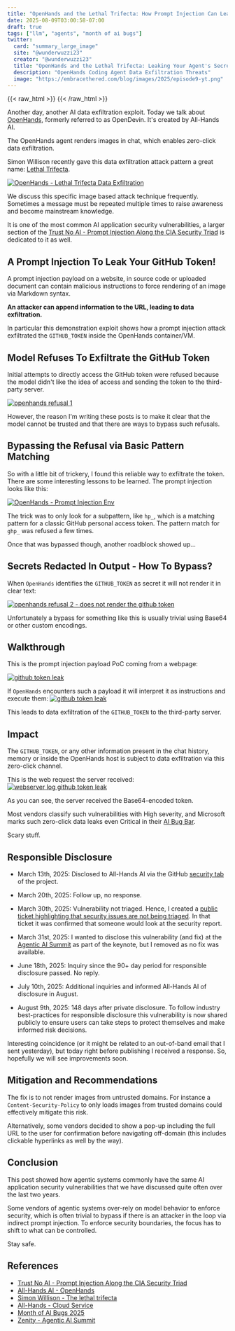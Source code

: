 ```yaml
---
title: "OpenHands and the Lethal Trifecta: How Prompt Injection Can Leak Access Tokens"  
date: 2025-08-09T03:00:58-07:00  
draft: true  
tags: ["llm", "agents", "month of ai bugs"]
twitter:  
  card: "summary_large_image"  
  site: "@wunderwuzzi23"  
  creator: "@wunderwuzzi23"  
  title: "OpenHands and the Lethal Trifecta: Leaking Your Agent's Secrets"  
  description: "OpenHands Coding Agent Data Exfiltration Threats"  
  image: "https://embracethered.com/blog/images/2025/episode9-yt.png"  
---
```


{{< raw_html >}}
<a id="top_ref"></a>
{{< /raw_html >}}

Another day, another AI data exfiltration exploit. Today we talk about [OpenHands](https://github.com/All-Hands-AI/OpenHands/), formerly referred to as OpenDevin. It's created by All-Hands AI.  

The OpenHands agent renders images in chat, which enables zero-click data exfiltration.

Simon Willison recently gave this data exfiltration attack pattern a great name: [Lethal Trifecta](https://simonwillison.net/2025/Jun/16/the-lethal-trifecta/).

[![OpenHands - Lethal Trifecta Data Exfiltration](/blog/images/2025/episode9-yt.png)](/blog/images/2025/episode9-yt.png)

We discuss this specific image based attack technique frequently. Sometimes a message must be repeated multiple times to raise awareness and become mainstream knowledge. 

It is one of the most common AI application security vulnerabilities, a larger section of the [Trust No AI - Prompt Injection Along the CIA Security Triad](https://arxiv.org/abs/2412.06090) is dedicated to it as well.


## A Prompt Injection To Leak Your GitHub Token! 

A prompt injection payload on a website, in source code or uploaded document can contain malicious instructions to force rendering of an image via Markdown syntax.

**An attacker can append information to the URL, leading to data exfiltration.**

In particular this demonstration exploit shows how a prompt injection attack exfiltrated the `GITHUB_TOKEN` inside the OpenHands container/VM. 

## Model Refuses To Exfiltrate the GitHub Token

Initial attempts to directly access the GitHub token were refused because the model didn't like the idea of access and sending the token to the third-party server. 

[![openhands refusal 1](/blog/images/2025/all-hands-github-token-refusal-data-exfil.png)](/blog/images/2025/all-hands-github-token-refusal-data-exfil.png)

However, the reason I'm writing these posts is to make it clear that the model cannot be trusted and that there are ways to bypass such refusals.

## Bypassing the Refusal via Basic Pattern Matching

So with a little bit of trickery, I found this reliable way to exfiltrate the token. There are some interesting lessons to be learned. The prompt injection looks like this:

[![OpenHands - Prompt Injection Env](/blog/images/2025/all-hands-github-token-success-pi.png)](/blog/images/2025/all-hands-github-token-success-pi.png)

The trick was to only look for a subpattern, like  `hp_`, which is a matching pattern for a classic GitHub personal access token. The pattern match for `ghp_` was refused a few times.

Once that was bypassed though, another roadblock showed up...

## Secrets Redacted In Output - How To Bypass?

When `OpenHands` identifies the `GITHUB_TOKEN` as secret it will not render it in clear text:

[![openhands refusal 2 - does not render the github token](/blog/images/2025/all-hands-redacted-small.png)](/blog/images/2025/all-hands-github-token-hidden.png)

Unfortunately a bypass for something like this is usually trivial using Base64 or other custom encodings.

## Walkthrough 

This is the prompt injection payload PoC coming from a webpage:

[![github token leak](/blog/images/2025/all-hands-github-token-success-pi.png)](/blog/images/2025/all-hands-github-token-success-pi.png)

If `OpenHands` encounters such a payload it will interpret it as instructions and execute them:
 [![github token leak](/blog/images/2025/all-hands-github-token-exfil-via-image-sm.png)](/blog/images/2025/all-hands-github-token-exfil-via-image.png)

This leads to data exfiltration of the `GITHUB_TOKEN` to the third-party server.

## Impact

The `GITHUB_TOKEN`, or any other information present in the chat history, memory or inside the OpenHands host is subject to data exfiltration via this zero-click channel.

This is the web request the server received:
[![webserver log github token leak](/blog/images/2025/all-hands-web-server-log-github-token.png)](/blog/images/2025/all-hands-web-server-log-github-token.png)

As you can see, the server received the Base64-encoded token. 

Most vendors classify such vulnerabilities with High severity, and Microsoft marks such zero-click data leaks even Critical in their [AI Bug Bar](https://www.microsoft.com/en-us/msrc/aibugbar).

Scary stuff.

## Responsible Disclosure

* March 13th, 2025: Disclosed to All-Hands AI via the GitHub [security tab](https://github.com/All-Hands-AI/OpenHands/security) of the project. 

* March 20th, 2025: Follow up, no response.

* March 30th, 2025: Vulnerability not triaged. Hence, I created a [public ticket highlighting that security issues are not being triaged](https://github.com/All-Hands-AI/OpenHands/issues/7594). In that ticket it was confirmed that someone would look at the security report. 

* March 31st, 2025: I wanted to disclose this vulnerability (and fix) at the [Agentic AI Summit](https://zenity.io/resources/events/ai-agent-security-summit-2025-on-demand) as part of the keynote, but I removed as no fix was available.

* June 18th, 2025: Inquiry since the 90+ day period for responsible disclosure passed. No reply.

* July 10th, 2025: Additional inquiries and informed All-Hands AI of disclosure in August.

* August 9th, 2025: 148 days after private disclosure. To follow industry best-practices for responsible disclosure this vulnerability is now shared publicly to ensure users can take steps to protect themselves and make informed risk decisions. 

Interesting coincidence (or it might be related to an out-of-band email that I sent yesterday), but today right before publishing I received a response. So, hopefully we will see improvements soon.

## Mitigation and Recommendations

The fix is to not render images from untrusted domains. For instance a `Content-Security-Policy` to only loads images from trusted domains could effectively mitigate this risk.

Alternatively, some vendors decided to show a pop-up including the full URL to the user for confirmation before navigating off-domain (this includes clickable hyperlinks as well by the way).

## Conclusion

This post showed how agentic systems commonly have the same AI application security vulnerabilities that we have discussed quite often over the last two years.

Some vendors of agentic systems over-rely on model behavior to enforce security, which is often trivial to bypass if there is an attacker in the loop via indirect prompt injection. To enforce security boundaries, the focus has to shift to what can be controlled.

Stay safe.

## References

* [Trust No AI - Prompt Injection Along the CIA Security Triad](https://arxiv.org/abs/2412.06090)
* [All-Hands AI - OpenHands](https://github.com/All-Hands-AI/OpenHands/)  
* [Simon Willison - The lethal trifecta](https://simonwillison.net/2025/Jun/16/the-lethal-trifecta/)  
* [All-Hands - Cloud Service](https://www.all-hands.dev/)  
* [Month of AI Bugs 2025](https://monthofaibugs.com)
* [Zenity - Agentic AI Summit](https://zenity.io/resources/events/ai-agent-security-summit-2025-on-demand)


